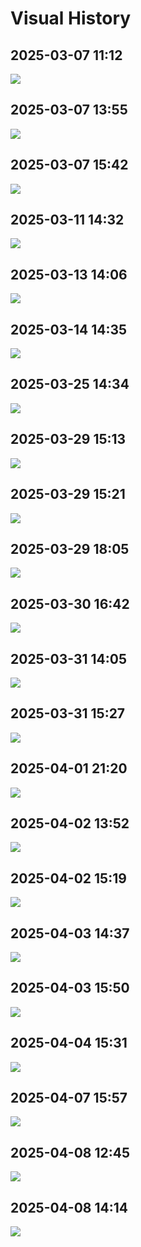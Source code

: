 # Visual History

## 2025-03-07 11:12

![](./images/visual-history/Screenshot%202025-03-07%20at%2011.10.55.png)

## 2025-03-07 13:55

![](./images/visual-history/Screenshot%202025-03-07%20at%2013.55.25.png)

## 2025-03-07 15:42

![](./images/visual-history/Screenshot%202025-03-07%20at%2015.42.18.png)

## 2025-03-11 14:32

![](./images/visual-history/Screenshot%202025-03-11%20at%2014.32.02.png)

## 2025-03-13 14:06

![](./images/visual-history/Screenshot%202025-03-13%20at%2014.01.25.png)

## 2025-03-14 14:35

![](./images/visual-history/Screenshot%202025-03-14%20at%2014.34.58.png)

## 2025-03-25 14:34

![](./images/visual-history/Screenshot%202025-03-25%20at%2014.34.01%201.png)

## 2025-03-29 15:13

![](./images/visual-history/Screenshot%202025-03-29%20at%2015.09.59%202.png)

## 2025-03-29 15:21

![](./images/visual-history/Screenshot%202025-03-29%20at%2015.21.26%201.png)

## 2025-03-29 18:05

![](./images/visual-history/Screenshot%202025-03-29%20at%2018.04.32.png)

## 2025-03-30 16:42

![](./images/visual-history/Screenshot%202025-03-30%20at%2016.40.52.png)

## 2025-03-31 14:05

![](./images/visual-history/Screenshot%202025-03-31%20at%2014.04.39.png)

## 2025-03-31 15:27

![](./images/visual-history/Screenshot%202025-03-31%20at%2015.26.25%201.png)

## 2025-04-01 21:20

![](./images/visual-history/Screenshot%202025-04-01%20at%2021.14.11.png)

## 2025-04-02 13:52

![](./images/visual-history/Screenshot%202025-04-02%20at%2013.36.52.png)

## 2025-04-02 15:19

![](./images/visual-history/Screenshot%202025-04-02%20at%2015.15.17.png)

## 2025-04-03 14:37

![](./images/visual-history/Screenshot%202025-04-03%20at%2014.36.29.png)

## 2025-04-03 15:50

![](./images/visual-history/Screenshot%202025-04-03%20at%2015.49.55.png)

## 2025-04-04 15:31

![](./images/visual-history/Screenshot%202025-04-04%20at%2015.29.34%203.png)

## 2025-04-07 15:57

![](./images/visual-history/Screenshot%202025-04-07%20at%2015.57.32.png)

## 2025-04-08 12:45

![](./images/visual-history/Screenshot%202025-04-08%20at%2012.41.27.png)

## 2025-04-08 14:14

![](./images/visual-history/Screenshot%202025-04-08%20at%2014.13.36.png)